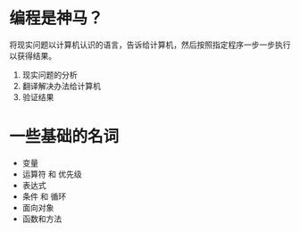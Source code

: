 # 编程是神马？
将现实问题以计算机认识的语言，告诉给计算机，然后按照指定程序一步一步执行以获得结果。
1. 现实问题的分析
2. 翻译解决办法给计算机
3. 验证结果

# 一些基础的名词
* 变量 
* 运算符 和 优先级
* 表达式
* 条件 和 循环
* 面向对象
* 函数和方法
